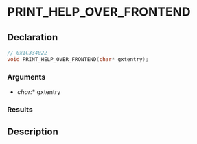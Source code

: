 # PRINT_HELP_OVER_FRONTEND

## Declaration
```cpp
// 0x1C334022
void PRINT_HELP_OVER_FRONTEND(char* gxtentry);
```

### Arguments
- **char*:** gxtentry

### Results

## Description
